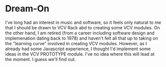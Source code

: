 # Dream-On

I've long had an interest in music and software, so it feels only natural to me that I should be drawn to VCV Rack abd to creating some VCV modules. On the other hand, I am retired (from a career including software design and implemenation dating back to 1978) and haven't felt all that up to taking on the "learning curve" involved in creating VCV modules. However, as I already had some Javascript experience, I thought I'd implement some ideas in the VCV PROTOTYPE module. I've no idea where this will lead at the moment. I guess we'll find out.

